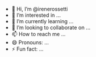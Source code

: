 - 👋 Hi, I’m @irenerossetti
- 👀 I’m interested in ...
- 🌱 I’m currently learning ...
- 💞️ I’m looking to collaborate on ...
- 📫 How to reach me ...
- 😄 Pronouns: ...
- ⚡ Fun fact: ...

<!---
irenerossetti/irenerossetti is a ✨ special ✨ repository because its `README.md` (this file) appears on your GitHub profile.
You can click the Preview link to take a look at your changes.
--->
